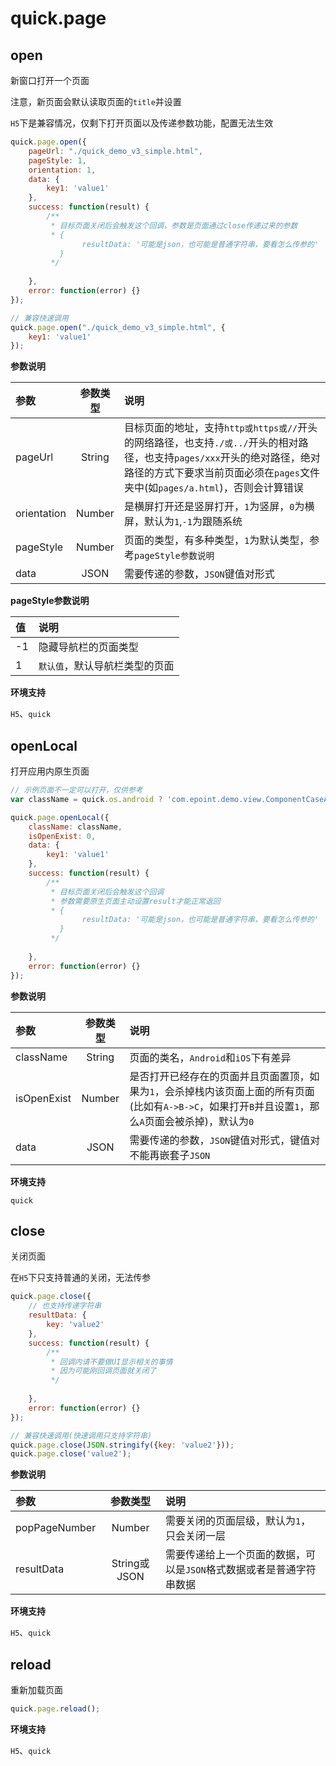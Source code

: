# quick.page

## open

新窗口打开一个页面

注意，新页面会默认读取页面的`title`并设置

`H5`下是兼容情况，仅剩下打开页面以及传递参数功能，配置无法生效

```js
quick.page.open({
    pageUrl: "./quick_demo_v3_simple.html",
    pageStyle: 1,
    orientation: 1,
    data: {
        key1: 'value1'
    },
    success: function(result) {
        /**
         * 目标页面关闭后会触发这个回调，参数是页面通过close传递过来的参数
         * {
                resultData: '可能是json，也可能是普通字符串，要看怎么传参的'
           }
         */
        
    },
    error: function(error) {}
});

// 兼容快速调用
quick.page.open("./quick_demo_v3_simple.html", {
    key1: 'value1'
});
```

__参数说明__

| 参数 | 参数类型 | 说明 |
| :------------- |:-------------:|:-------------|
| pageUrl | String | 目标页面的地址，支持`http或https或//`开头的网络路径，也支持`./或../`开头的相对路径，也支持`pages/xxx`开头的绝对路径，绝对路径的方式下要求当前页面必须在`pages`文件夹中(如`pages/a.html`)，否则会计算错误 |
| orientation | Number | 是横屏打开还是竖屏打开，`1`为竖屏，`0`为横屏，默认为`1`,`-1`为跟随系统 |
| pageStyle | Number | 页面的类型，有多种类型，`1`为默认类型，参考`pageStyle参数说明` |
| data | JSON | 需要传递的参数，`JSON`键值对形式 |

__pageStyle参数说明__

| 值 | 说明 |
| :------------- |:-------------|
| -1 | 隐藏导航栏的页面类型 |
| 1 | `默认值`，默认导航栏类型的页面 |

__环境支持__

`H5`、`quick`

## openLocal

打开应用内原生页面

```js
// 示例页面不一定可以打开，仅供参考
var className = quick.os.android ? 'com.epoint.demo.view.ComponentCaseActivity' : 'EPTFileSelectViewController';

quick.page.openLocal({
    className: className,
    isOpenExist: 0,
    data: {
        key1: 'value1'
    },
    success: function(result) {
        /**
         * 目标页面关闭后会触发这个回调
         * 参数需要原生页面主动设置result才能正常返回
         * {
                resultData: '可能是json，也可能是普通字符串，要看怎么传参的'
           }
         */
        
    },
    error: function(error) {}
});
```

__参数说明__

| 参数 | 参数类型 | 说明 |
| :------------- |:-------------:|:-------------|
| className | String | 页面的类名，`Android`和`iOS`下有差异 |
| isOpenExist | Number | 是否打开已经存在的页面并且页面置顶，如果为`1`，会杀掉栈内该页面上面的所有页面(比如有`A->B->C`，如果打开`B`并且设置`1`，那么`A`页面会被杀掉)，默认为`0` |
| data | JSON | 需要传递的参数，`JSON`键值对形式，键值对不能再嵌套子`JSON` |

__环境支持__

`quick`

## close

关闭页面

在`H5`下只支持普通的关闭，无法传参

```js
quick.page.close({
    // 也支持传递字符串
    resultData: {
        key: 'value2'
    },
    success: function(result) {
        /**
         * 回调内请不要做UI显示相关的事情
         * 因为可能刚回调页面就关闭了
         */
        
    },
    error: function(error) {}
});

// 兼容快速调用(快速调用只支持字符串)
quick.page.close(JSON.stringify({key: 'value2'}));
quick.page.close('value2');
```

__参数说明__

| 参数 | 参数类型 | 说明 |
| :------------- |:-------------:|:-------------|
| popPageNumber | Number | 需要关闭的页面层级，默认为`1`，只会关闭一层 |
| resultData | String或JSON | 需要传递给上一个页面的数据，可以是`JSON`格式数据或者是普通字符串数据 |

__环境支持__

`H5`、`quick`

## reload

重新加载页面

```js
quick.page.reload();
```

__环境支持__

`H5`、`quick`
